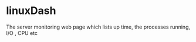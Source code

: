 linuxDash
=========

The server monitoring web page which lists up time, the processes running, I/O , CPU etc
